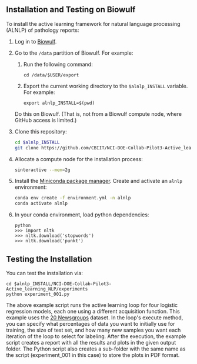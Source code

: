 ## Installation and Testing on Biowulf


To install the active learning framework for natural language processing (ALNLP) of pathology reports:

1. Log in to [Biowulf](https://hpc.nih.gov/docs/connect.html). 

2. Go to the `/data` partition of Biowulf. For example: 

   1. Run the following command:
   
      ```cd /data/$USER/export```
   
   2. Export the current working directory to the `$alnlp_INSTALL` variable. For example: 
   
      ```export alnlp_INSTALL=$(pwd)```

   Do this on Biowulf. (That is, not from a Biowulf compute node, where GitHub access is limited.)
 
3. Clone this repository: 

   ```bash
   cd $alnlp_INSTALL
   git clone https://github.com/CBIIT/NCI-DOE-Collab-Pilot3-Active_learning_NLP.git
   ```
4. Allocate a compute node for the installation process:

   ```bash
   sinteractive --mem=2g
   ```
5. Install the [Miniconda package manager](https://docs.conda.io/en/latest/miniconda.html). Create and activate an `alnlp` environment:

    ```bash
   conda env create -f environment.yml -n alnlp
   conda activate alnlp
    ```

6. In your conda environment, load python dependencies:

   ```
   python
   >>> import nltk
   >>> nltk.download('stopwords')
   >>> nltk.download('punkt')
   ```

## Testing the Installation

You can test the installation via:

```
cd $alnlp_INSTALL/NCI-DOE-Collab-Pilot3-Active_learning_NLP/experiments
python experiment_001.py
```
The above example script runs the active learning loop for four logistic regression models, each one using a different acquisition function. This example uses the [20 Newsgroups](http://qwone.com/~jason/20Newsgroups/) dataset. In the loop's execute method, you can specify what percentages of data you want to initially use for training, the size of test set, and how many new samples you want each iteration of the loop to select for labeling. After the execution, the example script creates a report with all the results and plots in the given output folder. The Python script also creates a sub-folder with the same name as the script (experiment_001 in this case) to store the plots in PDF format.
